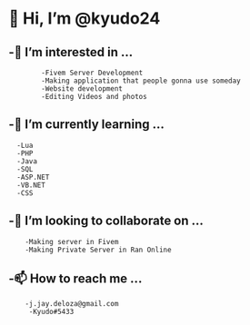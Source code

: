<h1>👋 Hi, I’m @kyudo24</h1>

<h2>-👀 I’m interested in ...</h2>

            -Fivem Server Development
            -Making application that people gonna use someday
            -Website development
            -Editing Videos and photos
   
<h2>-🌱 I’m currently learning ...</h2>

      -Lua
      -PHP
      -Java
      -SQL
      -ASP.NET
      -VB.NET
      -CSS
    
<h2>-💞️ I’m looking to collaborate on ...</h2>

        -Making server in Fivem
        -Making Private Server in Ran Online
<h2>-📫 How to reach me ...</h2>
            
        -j.jay.deloza@gmail.com
         -Kyudo#5433
<!---
kyudo24/kyudo24 is a ✨ special ✨ repository because its `README.md` (this file) appears on your GitHub profile.
You can click the Preview link to take a look at your changes.
--->
